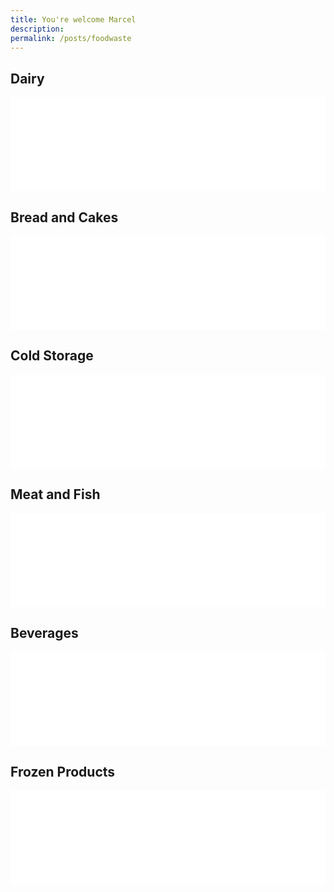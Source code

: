 ```yaml
---
title: You're welcome Marcel
description: 
permalink: /posts/foodwaste
---
```


<meta name="viewport" content="width=device-width, initial-scale=1.0">
<script>
  function resizeIframe(obj) {
    obj.style.height = obj.contentWindow.document.documentElement.scrollHeight + 'px';
  }
</script>

<h2>Dairy</h2>

<iframe src="/assets/Dairy.html" width="100%" frameborder="0" scrolling="no" onload="resizeIframe(this)" ></iframe>

<h2>Bread and Cakes</h2>

<iframe src="/assets/Bread and Cakes.html" width="100%" frameborder="0" scrolling="no" onload="resizeIframe(this)"></iframe>

<h2>Cold Storage</h2>

<iframe src="/assets/Dairy And Cold Storage.html" width="100%" frameborder="0" scrolling="no" onload="resizeIframe(this)"></iframe>

<h2>Meat and Fish</h2>

<iframe src="/assets/Meat Fish.html" width="100%" frameborder="0" scrolling="no" onload="resizeIframe(this)"></iframe>

<h2>Beverages</h2>

<iframe src="/assets/Beverages.html" width="100%" frameborder="0" scrolling="no" onload="resizeIframe(this)"></iframe>

<h2>Frozen Products</h2>

<iframe src="/assets/Frozen Products.html" width="100%" frameborder="0" scrolling="no" onload="resizeIframe(this)"></iframe>
